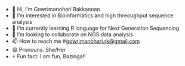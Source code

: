 - 👋 Hi, I’m Gowrimanohari Rakkannan
- 👀 I’m interested in Bioinformatics and high threoughput sequence analysis
- 🌱 I’m currently learning R language for Next Generation Sequencing 
- 💞️ I’m looking to collaborate on NGS data analysis
- 📫 How to reach me #gowrimanohari.rk@gmail.com
- 😄 Pronouns: She/Her
- ⚡ Fun fact: I am fun, Bazinga!!

<!---
Mmnohari-rk/Mmnohari-rk is a ✨ special ✨ repository because its `README.md` (this file) appears on your GitHub profile.
You can click the Preview link to take a look at your changes.
--->
